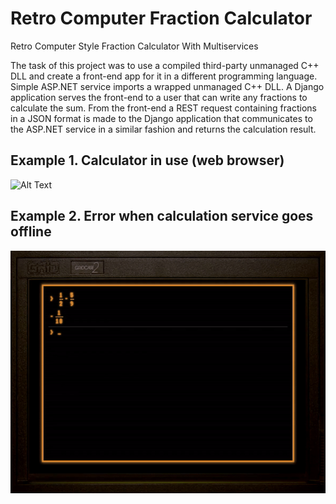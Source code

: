 # Retro Computer Fraction Calculator
 Retro Computer Style Fraction Calculator With Multiservices
 
The task of this project was to use a compiled third-party unmanaged C++ DLL and create a front-end app for it in a different programming language. 
Simple ASP.NET service imports a wrapped unmanaged C++ DLL. A Django application serves the front-end to a user that can write any fractions to calculate the sum. From the front-end a REST request containing fractions in a JSON format is made to the Django application that communicates to the ASP.NET service in a similar fashion and returns the calculation result.

## Example 1. Calculator in use (web browser)
![Alt Text](doc/gifs/calculationExample1.gif)
## Example 2. Error when calculation service goes offline
![Alt Text](doc/gifs/CalculatorErrorExample2.gif)